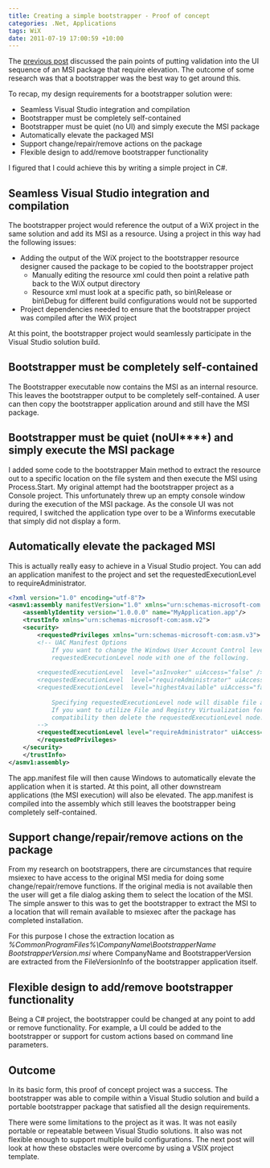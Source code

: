 ```yaml
---
title: Creating a simple bootstrapper - Proof of concept
categories: .Net, Applications
tags: WiX
date: 2011-07-19 17:00:59 +10:00
---
```


The [previous post][0] discussed the pain points of putting validation into the UI sequence of an MSI package that require elevation. The outcome of some research was that a bootstrapper was the best way to get around this.

To recap, my design requirements for a bootstrapper solution were:

* Seamless Visual Studio integration and compilation
* Bootstrapper must be completely self-contained
* Bootstrapper must be quiet (no UI) and simply execute the MSI package
* Automatically elevate the packaged MSI
* Support change/repair/remove actions on the package
* Flexible design to add/remove bootstrapper functionality

<!--more-->

I figured that I could achieve this by writing a simple project in C#. 

## Seamless Visual Studio integration and compilation

The bootstrapper project would reference the output of a WiX project in the same solution and add its MSI as a resource. Using a project in this way had the following issues:

* Adding the output of the WiX project to the bootstrapper resource designer caused the package to be copied to the bootstrapper project 
  * Manually editing the resource xml could then point a relative path back to the WiX output directory
  * Resource xml must look at a specific path, so bin\Release or bin\Debug for different build configurations would not be supported
* Project dependencies needed to ensure that the bootstrapper project was compiled after the WiX project

At this point, the bootstrapper project would seamlessly participate in the Visual Studio solution build. 

## Bootstrapper must be completely self-contained

The Bootstrapper executable now contains the MSI as an internal resource. This leaves the bootstrapper output to be completely self-contained. A user can then copy the bootstrapper application around and still have the MSI package. 

## Bootstrapper must be quiet (no**UI****) and simply execute the MSI package**

I added some code to the bootstrapper Main method to extract the resource out to a specific location on the file system and then execute the MSI using Process.Start. My original attempt had the bootstrapper project as a Console project. This unfortunately threw up an empty console window during the execution of the MSI package. As the console UI was not required, I switched the application type over to be a Winforms executable that simply did not display a form.

## Automatically elevate the packaged MSI

This is actually really easy to achieve in a Visual Studio project. You can add an application manifest to the project and set the requestedExecutionLevel to requireAdministrator.

```xml
<?xml version="1.0" encoding="utf-8"?>
<asmv1:assembly manifestVersion="1.0" xmlns="urn:schemas-microsoft-com:asm.v1" xmlns:asmv1="urn:schemas-microsoft-com:asm.v1" xmlns:asmv2="urn:schemas-microsoft-com:asm.v2" xmlns:xsi="http://www.w3.org/2001/XMLSchema-instance">
    <assemblyIdentity version="1.0.0.0" name="MyApplication.app"/>
    <trustInfo xmlns="urn:schemas-microsoft-com:asm.v2">
    <security>
        <requestedPrivileges xmlns="urn:schemas-microsoft-com:asm.v3">
        <!-- UAC Manifest Options
            If you want to change the Windows User Account Control level replace the 
            requestedExecutionLevel node with one of the following.
    
        <requestedExecutionLevel  level="asInvoker" uiAccess="false" />
        <requestedExecutionLevel  level="requireAdministrator" uiAccess="false" />
        <requestedExecutionLevel  level="highestAvailable" uiAccess="false" />
    
            Specifying requestedExecutionLevel node will disable file and registry virtualization.
            If you want to utilize File and Registry Virtualization for backward 
            compatibility then delete the requestedExecutionLevel node.
        -->
        <requestedExecutionLevel level="requireAdministrator" uiAccess="false" />
        </requestedPrivileges>
    </security>
    </trustInfo>  
</asmv1:assembly>
```

The app.manifest file will then cause Windows to automatically elevate the application when it is started. At this point, all other downstream applications (the MSI execution) will also be elevated. The app.manifest is compiled into the assembly which still leaves the bootstrapper being completely self-contained.

## Support change/repair/remove actions on the package

From my research on bootstrappers, there are circumstances that require msiexec to have access to the original MSI media for doing some change/repair/remove functions. If the original media is not available then the user will get a file dialog asking them to select the location of the MSI. The simple answer to this was to get the bootstrapper to extract the MSI to a location that will remain available to msiexec after the package has completed installation.

For this purpose I chose the extraction location as _%CommonProgramFiles%\CompanyName\BootstrapperName BootstrapperVersion.msi_ where CompanyName and BootstrapperVersion are extracted from the FileVersionInfo of the bootstrapper application itself.

## Flexible design to add/remove bootstrapper functionality

Being a C# project, the bootstrapper could be changed at any point to add or remove functionality. For example, a UI could be added to the bootstrapper or support for custom actions based on command line parameters.

## Outcome

In its basic form, this proof of concept project was a success. The bootstrapper was able to compile within a Visual Studio solution and build a portable bootstrapper package that satisfied all the design requirements.

There were some limitations to the project as it was. It was not easily portable or repeatable between Visual Studio solutions. It also was not flexible enough to support multiple build configurations. The next post will look at how these obstacles were overcome by using a VSIX project template.

[0]: /2011/07/19/creating-a-simple-bootstrapper-introduction/
